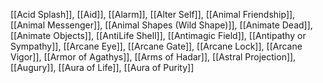 [[Acid Splash]], [[Aid]], [[Alarm]], [[Alter Self]], [[Animal Friendship]], [[Animal Messenger]], [[Animal Shapes (Wild Shape)]], [[Animate Dead]], [[Animate Objects]], [[AntiLife Shell]], [[Antimagic Field]], [[Antipathy or Sympathy]], [[Arcane Eye]], [[Arcane Gate]], [[Arcane Lock]], [[Arcane Vigor]], [[Armor of Agathys]], [[Arms of Hadar]], [[Astral Projection]], [[Augury]], [[Aura of Life]], [[Aura of Purity]]
